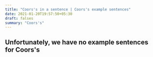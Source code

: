 ```yaml
---
title: "Coors's in a sentence | Coors's example sentences"
date: 2021-01-20T19:57:50+05:30
draft: falses
summary: "Coors's"
---
```

## Unfortunately, we have no example sentences for Coors's                 
